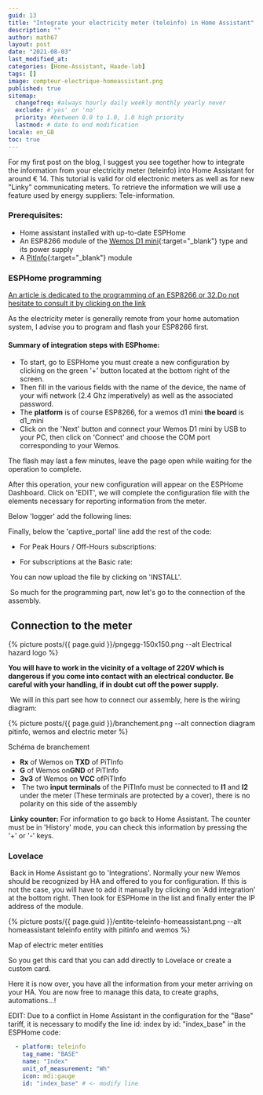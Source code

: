 ```yaml
---
guid: 13
title: "Integrate your electricity meter (teleinfo) in Home Assistant"
description: ""
author: math67
layout: post
date: "2021-08-03"
last_modified_at:
categories: [Home-Assistant, Haade-lab]
tags: []
image: compteur-electrique-homeassistant.png
published: true
sitemap:
  changefreq: #always hourly daily weekly monthly yearly never
  exclude: #'yes' or 'no'
  priority: #between 0.0 to 1.0, 1.0 high priority
  lastmod: # date to end modification
locale: en_GB
toc: true
---
```

For my first post on the blog, I suggest you see together how to integrate the information from your electricity meter (teleinfo) into Home Assistant for around € 14. This tutorial is valid for old electronic meters as well as for new "Linky" communicating meters. To retrieve the information we will use a feature used by energy suppliers: Tele-information.

### Prerequisites:

- Home assistant installed with up-to-date ESPHome
- An ESP8266 module of the [Wemos D1 mini](https://fr.aliexpress.com/item/32651747570.html?spm=a2g0o.productlist.0.0.77694726yRAR17&algo_pvid=cd2ec6ef-58ee-4733-89fd-25627174ac51&algo_exp_id=cd2ec6ef-58ee-4733-89fd-25627174ac51-0){:target="_blank"} type and its power supply
- A [PitInfo](https://www.tindie.com/products/Hallard/pitinfo/){:target="_blank"} module

### ESPHome programming

[An article is dedicated to the programming of an ESP8266 or 32.Do not hesitate to consult it by clicking on the link](https://www.haade.fr/blog/domotique-smarthome-jeedom-homeassistant/protocoles/esphome-et-homeassistant/)

As the electricity meter is generally remote from your home automation system, I advise you to program and flash your ESP8266 first.

#### Summary of integration steps with ESPhome:

- To start, go to ESPHome you must create a new configuration by clicking on the green '+' button located at the bottom right of the screen.
- Then fill in the various fields with the name of the device, the name of your wifi network (2.4 Ghz imperatively) as well as the associated password.
- The **platform** is of course ESP8266, for a wemos d1 mini **the board** is d1\_mini
- Click on the 'Next' button and connect your Wemos D1 mini by USB to your PC, then click on 'Connect' and choose the COM port corresponding to your Wemos.

The flash may last a few minutes, leave the page open while waiting for the operation to complete.

After this operation, your new configuration will appear on the ESPHome Dashboard. Click on 'EDIT', we will complete the configuration file with the elements necessary for reporting information from the meter.

Below 'logger' add the following lines:

Finally, below the 'captive\_portal' line add the rest of the code:

- For Peak Hours / Off-Hours subscriptions:

- For subscriptions at the Basic rate:

 You can now upload the file by clicking on 'INSTALL'.

 So much for the programming part, now let's go to the connection of the assembly.

##  **Connection to the meter**

{% picture posts/{{ page.guid }}/pngegg-150x150.png --alt Electrical hazard logo %}

**You will have to work in the vicinity of a voltage of 220V which is dangerous if you come into contact with an electrical conductor. Be careful with your handling, if in doubt cut off the power supply.**

 We will in this part see how to connect our assembly, here is the wiring diagram:

{% picture posts/{{ page.guid }}/branchement.png --alt connection diagram pitinfo, wemos and electric meter %}

Schéma de branchement

- **Rx** of Wemos on **TXD** of PiTInfo
- **G** of Wemos on**GND** of PiTInfo
- **3v3** of Wemos on **VCC** ofPiTInfo
-  The two **input terminals** of the PiTInfo must be connected to **I1** and **I2** under the meter (These terminals are protected by a cover), there is no polarity on this side of the assembly

 **Linky counter:** For information to go back to Home Assistant. The counter must be in 'History' mode, you can check this information by pressing the '+' or '-' keys.

### Lovelace

 Back in Home Assistant go to 'Integrations'. Normally your new Wemos should be recognized by HA and offered to you for configuration. If this is not the case, you will have to add it manually by clicking on 'Add integration' at the bottom right. Then look for ESPHome in the list and finally enter the IP address of the module.

{% picture posts/{{ page.guid }}/entite-teleinfo-homeassistant.png --alt homeassistant teleinfo entity with pitinfo and wemos %}

Map of electric meter entities

So you get this card that you can add directly to Lovelace or create a custom card.

Here it is now over, you have all the information from your meter arriving on your HA. You are now free to manage this data, to create graphs, automations...!

EDIT: Due to a conflict in Home Assistant in the configuration for the "Base" tariff, it is necessary to modify the line id: index by id: "index\_base" in the ESPHome code:

```yaml
  - platform: teleinfo
    tag_name: "BASE"
    name: "Index"
    unit_of_measurement: "Wh"
    icon: mdi:gauge
    id: "index_base" # <- modify line
```
